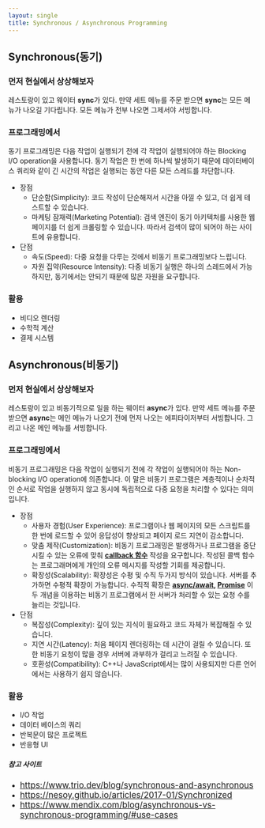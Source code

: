 ```yaml
---
layout: single
title: Synchronous / Asynchronous Programming
---
```


## Synchronous(동기)

### 먼저 현실에서 상상해보자
레스토랑이 있고 웨이터 **sync**가 있다. 만약 세트 메뉴를 주문 받으면 **sync**는 모든 메뉴가 나오길 기다립니다. 모든 메뉴가 전부 나오면 그제서야 서빙합니다.

### 프로그래밍에서
동기 프로그래밍은 다음 작업이 실행되기 전에 각 작업이 실행되어야 하는 Blocking I/O operation을 사용합니다.
동기 작업은 한 번에 하나씩 발생하기 때문에 데이터베이스 쿼리와 같이 긴 시간의 작업은 실행되는 동안 다른 모든 스레드를 차단합니다.
* 장점
  * 단순함(Simplicity): 코드 작성이 단순해져서 시간을 아낄 수 있고, 더 쉽게 테스트할 수 있습니다.
  * 마케팅 잠재력(Marketing Potential): 검색 엔진이 동기 아키텍처를 사용한 웹 페이지를 더 쉽게 크롤링할 수 있습니다. 따라서 검색이 많이 되어야 하는 사이트에 유용합니다.
* 단점
  * 속도(Speed): 다중 요청을 다루는 것에서 비동기 프로그래밍보다 느립니다.
  * 자원 집약(Resource Intensity): 다중 비동기 실행은 하나의 스레드에서 가능하지만, 동기에서는 안되기 때문에 많은 자원을 요구합니다.
  
### 활용
* 비디오 렌더링
* 수학적 계산
* 결제 시스템

## Asynchronous(비동기)

### 먼저 현실에서 상상해보자
레스토랑이 있고 비동기적으로 일을 하는 웨이터 **async**가 있다. 만약 세트 메뉴를 주문 받으면 **async**는 메인 메뉴가 나오기 전에 먼저 나오는 에피타이저부터 서빙합니다.
그리고 나온 메인 메뉴를 서빙합니다.

### 프로그래밍에서
비동기 프로그래밍은 다음 작업이 실행되기 전에 각 작업이 실행되어야 하는 Non-blocking I/O operation에 의존합니다.
이 말은 비동기 프로그램은 계층적이나 순차적인 순서로 작업을 실행하지 않고 동시에 독립적으로 다중 요청을 처리할 수 있다는 의미 입니다.
* 장점
  * 사용자 경험(User Experience): 프로그램이나 웹 페이지의 모든 스크립트를 한 번에 로드할 수 있어 응답성이 향상되고 페이지 로드 지연이 감소합니다.
  * 맞춤 제작(Customization): 비동기 프로그래밍은 발생하거나 프로그램을 중단시킬 수 있는 오류에 맞춰 **<a href="https://nulzi.github.io/callback/#callback-function-">callback 함수</a>** 작성을 요구합니다.
작성된 콜백 함수는 프로그래머에게 개인의 오류 메시지를 작성할 기회를 제공합니다.
  * 확장성(Scalability): 확장성은 수평 및 수직 두가지 방식이 있습니다. 서버를 추가하면 수평적 확장이 가능합니다.
수직적 확장은 **<a href="">async/await</a>, <a href="">Promise</a>** 이 두 개념을 이용하는 비동기 프로그램에서 한 서버가 처리할 수 있는 요청 수를 늘리는 것입니다.
* 단점
  * 복잡성(Complexity): 깊이 있는 지식이 필요하고 코드 자체가 복잡해질 수 있습니다.
  * 지연 시간(Latency): 처음 페이지 렌더링하는 데 시간이 걸릴 수 있습니다. 또한 비동기 요청이 많을 경우 서버에 과부하가 걸리고 느려질 수 있습니다.
  * 호환성(Compatibility): C++나 JavaScript에서는 많이 사용되지만 다른 언어에서는 사용하기 쉽지 않습니다.

### 활용
* I/O 작업
* 데이터 베이스의 쿼리
* 반복문이 많은 프로젝트
* 반응형 UI

##### 참고 사이트
* <span style="font-size: 17px;"><a href='https://www.trio.dev/blog/synchronous-and-asynchronous'>https://www.trio.dev/blog/synchronous-and-asynchronous</a></span>
* <span style="font-size: 17px;"><a href='https://nesoy.github.io/articles/2017-01/Synchronized'>https://nesoy.github.io/articles/2017-01/Synchronized</a></span>
* <span style="font-size: 17px;"><a href='https://www.mendix.com/blog/asynchronous-vs-synchronous-programming/#use-cases'>https://www.mendix.com/blog/asynchronous-vs-synchronous-programming/#use-cases</a></span>
